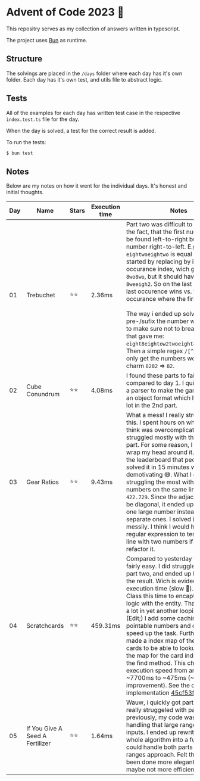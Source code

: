 # Advent of Code 2023 🎄

This repositry serves as my collection of answers written in typescript.

The project uses [Bun](https://bun.sh) as runtime.

## Structure

The solvings are placed in the `/days` folder where each day has it's own folder. Each day has it's own test, and utils file to abstract logic.

## Tests

All of the examples for each day has written test case in the respective `index.test.ts` file for the day.

When the day is solved, a test for the correct result is added.

To run the tests:

```bash
$ bun test
```

## Notes

Below are my notes on how it went for the individual days. It's honest and initial thoughts.

| Day | Name                            | Stars | Execution time | Notes                                                                                                                                                                                                                                                                                                                                                                                                                                                                                                                                                                                                                                                                                                                                                                                 |
| --- | ------------------------------- | ----- | -------------- | ------------------------------------------------------------------------------------------------------------------------------------------------------------------------------------------------------------------------------------------------------------------------------------------------------------------------------------------------------------------------------------------------------------------------------------------------------------------------------------------------------------------------------------------------------------------------------------------------------------------------------------------------------------------------------------------------------------------------------------------------------------------------------------- |
| 01  | Trebuchet                       | ⭐⭐  | 2.36ms         | Part two was difficult to solve, due to the fact, that the first number should be found left-to-right but the last number right-to-left. E.g. `eightwoeightwo` is equal to `82`. I started by replacing by it's occurance index, wich gave me `8wo8wo`, but it should have been `8weeigh2`. So on the last number, the last occurence wins vs. the first occurance where the first character. <br><br>The way i ended up solving it, was to pre-/sufix the number with the word to make sure not to break a words. that gave me: `eight8eightow2twoeight8eightwo2two`. Then a simple regex `/[^\d]/ig` to only get the numbers worked like a charm `8282` => `82`.                                                                                                                    |
| 02  | Cube Conundrum                  | ⭐⭐  | 4.08ms         | I found these parts to fairly easy compared to day 1. I quickly created a parser to make the game data into an object format which helped me a lot in the 2nd part.                                                                                                                                                                                                                                                                                                                                                                                                                                                                                                                                                                                                                   |
| 03  | Gear Ratios                     | ⭐⭐  | 9.43ms         | What a mess! I really struggled with this. I spent hours on what I now think was overcomplicating it. I struggled mostly with the second part. For some reason, I just couldn't wrap my head around it. Seeing on the leaderboard that people had solved it in 15 minutes was definitely demotivating 😅. What I ended up struggling the most with was numbers on the same line like `422.729`. Since the adjacency could be diagonal, it ended up becoming one large number instead of two separate ones. I solved it a bit messily. I think I would have used a regular expression to test if it was a line with two numbers if I were to refactor it.                                                                                                                              |
| 04  | Scratchcards                    | ⭐⭐  | 459.31ms       | Compared to yesterday this was fairly easy. I did struggle a bit with part two, and ended up brute-forcing the result. Wich is evident in the execution time (slow 🐌). I Used a Class this time to encaptulate the logic with the entity. That helped me a lot in yet another looping-hell. (Edit;) I add some caching of the pointable numbers and copies to speed up the task. Furthermore i made a index map of the original cards to be able to lookup direcly in the map for the card index instead of the find method. This changede the execution speed from around ~7700ms to ~475ms (~94% speed improvement). See the original implementation [45cf53f](https://github.com/tkjaergaard/advent-of-code-2023/blob/45cf53f59fe7311eada549078fe050b50c9bd8b2/days/04/utils.ts). |
| 05  | If You Give A Seed A Fertilizer | ⭐⭐  | 1.64ms         | Wauw, i quickly got part one but really struggeled with part two. As previously, my code wasn't made for handling that large ranges and list of inputs. I ended up rewriting the whole algorithm into a function that could handle both parts using the ranges approach. Felt this could have been done more elegantly - but maybe not more efficient.                                                                                                                                                                                                                                                                                                                                                                                                                                |
